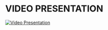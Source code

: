 # VIDEO PRESENTATION

[![Video Presentation](https://img.youtube.com/vi/QYWLgTvbnSM/0.jpg)](https://www.youtube.com/watch?v=QYWLgTvbnSM&t=6s)
